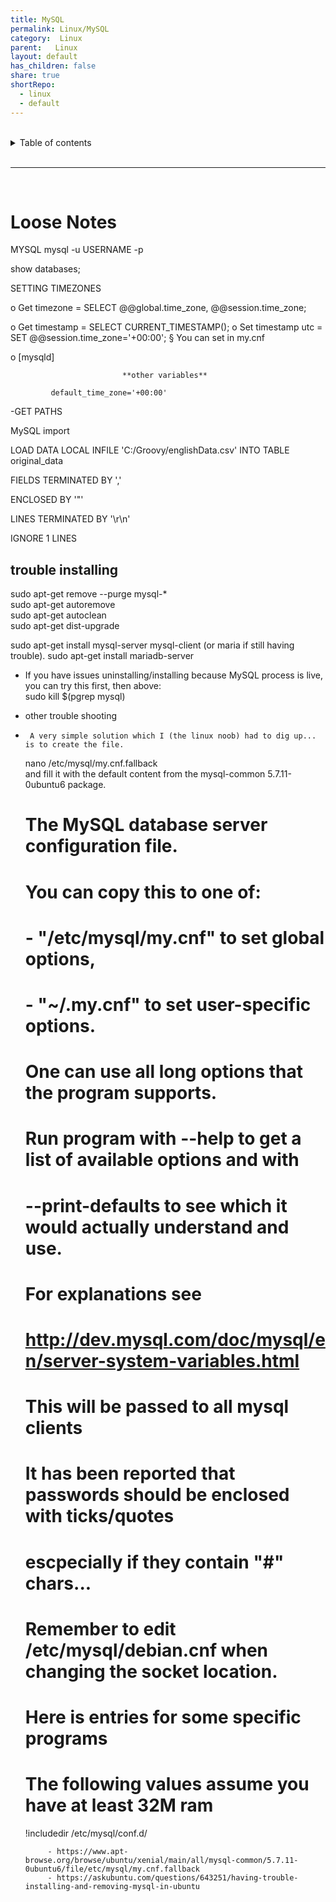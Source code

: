 ```yaml
---  
title: MySQL  
permalink: Linux/MySQL  
category:  Linux  
parent:   Linux  
layout: default  
has_children: false  
share: true  
shortRepo:  
  - linux  
  - default  
---  
```

  
  
<br/>  
  
<details markdown="block">  
<summary>  
Table of contents  
</summary>  
{: .text-delta }  
1. TOC  
{:toc}  
</details>  
  
<br/>  
  
***  
  
<br/>  
  
# Loose Notes  
  
MYSQL mysql -u USERNAME -p  
  
show databases;  
  
SETTING TIMEZONES  
  
o Get timezone = SELECT @@global.time_zone, @@session.time_zone;  
  
o Get timestamp = SELECT CURRENT_TIMESTAMP(); o Set timestamp utc = SET @@session.time_zone='+00:00'; § You can set in my.cnf  
  
o [mysqld]  
  
                             **other variables**  
  
             default_time_zone='+00:00'  
  
-GET PATHS  
  
MySQL import  
  
LOAD DATA LOCAL INFILE 'C:/Groovy/englishData.csv' INTO TABLE original_data  
  
FIELDS TERMINATED BY ','  
  
ENCLOSED BY '"'  
  
LINES TERMINATED BY '\r\n'  
  
IGNORE 1 LINES  
  
## trouble installing  
  
sudo apt-get remove --purge mysql-\*  
sudo apt-get autoremove  
sudo apt-get autoclean  
sudo apt-get dist-upgrade  
  
sudo apt-get install mysql-server mysql-client (or maria if still having trouble). sudo apt-get install mariadb-server  
  
- If you have issues uninstalling/installing because MySQL process is live, you can try this first, then above:  
  sudo kill $(pgrep mysql)  
  
  
- other trouble shooting  
-      A very simple solution which I (the linux noob) had to dig up... is to create the file.  
  
  nano /etc/mysql/my.cnf.fallback  
  and fill it with the default content from the mysql-common 5.7.11-0ubuntu6 package.  
  
  #  
  # The MySQL database server configuration file.  
  #  
  # You can copy this to one of:  
  # - "/etc/mysql/my.cnf" to set global options,  
  # - "~/.my.cnf" to set user-specific options.  
  #       
  # One can use all long options that the program supports.  
  # Run program with --help to get a list of available options and with  
  # --print-defaults to see which it would actually understand and use.  
  #  
  # For explanations see  
  # http://dev.mysql.com/doc/mysql/en/server-system-variables.html  
  
  # This will be passed to all mysql clients  
  # It has been reported that passwords should be enclosed with ticks/quotes  
  # escpecially if they contain "#" chars...  
  # Remember to edit /etc/mysql/debian.cnf when changing the socket location.  
  
  # Here is entries for some specific programs  
  # The following values assume you have at least 32M ram  
  
  !includedir /etc/mysql/conf.d/  
  
           - https://www.apt-browse.org/browse/ubuntu/xenial/main/all/mysql-common/5.7.11-0ubuntu6/file/etc/mysql/my.cnf.fallback  
           - https://askubuntu.com/questions/643251/having-trouble-installing-and-removing-mysql-in-ubuntu